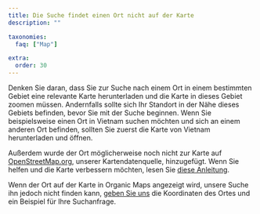```yaml
---
title: Die Suche findet einen Ort nicht auf der Karte
description: ""

taxonomies:
  faq: ["Map"]

extra:
  order: 30
---
```


Denken Sie daran, dass Sie zur Suche nach einem Ort in einem bestimmten Gebiet eine relevante Karte herunterladen und die Karte in dieses Gebiet zoomen müssen. Andernfalls sollte sich Ihr Standort in der Nähe dieses Gebiets befinden, bevor Sie mit der Suche beginnen. Wenn Sie beispielsweise einen Ort in Vietnam suchen möchten und sich an einem anderen Ort befinden, sollten Sie zuerst die Karte von Vietnam herunterladen und öffnen.

Außerdem wurde der Ort möglicherweise noch nicht zur Karte auf [OpenStreetMap.org](https://www.openstreetmap.org/), unserer Kartendatenquelle, hinzugefügt. Wenn Sie helfen und die Karte verbessern möchten, lesen Sie [diese Anleitung](https://wiki.openstreetmap.org/wiki/Contribute_map_data).

Wenn der Ort auf der Karte in Organic Maps angezeigt wird, unsere Suche ihn jedoch nicht finden kann, [geben Sie uns](mailto:support@organicmaps.app) die Koordinaten des Ortes und ein Beispiel für Ihre Suchanfrage.
